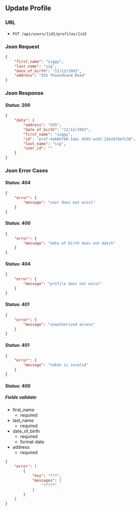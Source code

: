 ## Update Profile

### URL
- ```PUT /api/users/{id}/profiles/{id}```

### Json Request
```json
{
	"first_name": "siggy",
	"last_name": "sig",
	"date_of_birth": "12/12/1993",
	"address": "555 Thoundsand Road"
}
```

### Json Response

#### Status: 200

```json
{
    "data": {
        "address": "555",
        "date_of_birth": "12/12/1993",
        "first_name": "siggy",
        "id": "prof:4ab8bfb0-1abc-4595-ac02-22e1676e7c38",
        "last_name": "sig",
        "user_id": ""
    }
}
```

### Json Error Cases

#### Status: 404

```json
{
    "error": {
        "message": "user does not exist"
    }
}
```

#### Status: 400

```json
{
    "error": {
        "message": "date of birth does not match"
    }
}
```

#### Status: 404

```json
{
    "error": {
        "message": "profile does not exist"
    }
}
```

#### Status: 401

```json
{
    "error": {
        "message": "unauthorized access"
    }
}
```

#### Status: 401

```json
{
    "error": {
        "message": "token is invalid"
    }
}
```

#### Status: 400

##### Fields validate

- first_name
    - required
- last_name
    - required
- date_of_birth
    - required
    - format date
- address
    - required

```json
{
    "error": [
        {
            "key": "???",
            "messages": [
                "?????"
            ]
        }
    ]
}